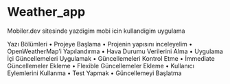 # Weather_app
Mobiler.dev sitesinde yazdigim mobi icin kullandigim uygulama

Yazı Bölümleri
• Projeye Başlama
• Projenin yapısını inceleyelim
• OpenWeatherMap’i Yapılandırma
• Hava Durumu Verilerini Alma
• Uygulama İçi Güncellemeleri Uygulamak
• Güncellemeleri Kontrol Etme
• İmmediate Güncellemeler Ekleme
• Flexible Güncellemeler Ekleme
• Kullanıcı Eylemlerini Kullanma
• Test Yapmak
• Güncellemeyi Başlatma








